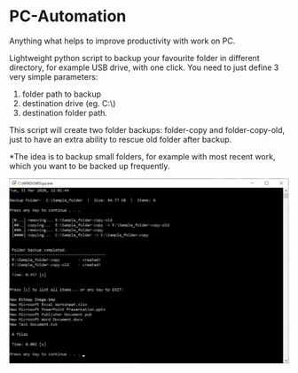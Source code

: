 # PC-Automation
Anything what helps to improve productivity with work on PC.

Lightweight python script to backup your favourite folder in different directory, for example USB drive, with one click.
You need to just define 3 very simple parameters:
  1. folder path to backup
  2. destination drive (eg. C:\\)
  3. destination folder path.

This script will create two folder backups: folder-copy and folder-copy-old, just to have an extra ability to rescue old folder after backup.

*The idea is to backup small folders, for example with most recent work, which you want to be backed up frequently.

![Job Categories](https://github.com/arturmark/PC-Automation/blob/master/Folder_backup%20output.png)
